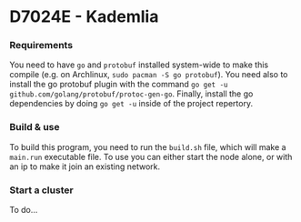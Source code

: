 # D7024E - Kademlia

### Requirements
You need to have `go` and `protobuf` installed system-wide to make this compile (e.g. on Archlinux, `sudo pacman -S go protobuf`).
You need also to install the go protobuf plugin with the command `go get -u github.com/golang/protobuf/protoc-gen-go`.
Finally, install the go dependencies by doing `go get -u` inside of the project repertory.

### Build & use
To build this program, you need to run the `build.sh` file, which will make a `main.run` executable file.
To use you can either start the node alone, or with an ip to make it join an existing network.

### Start a cluster
To do...
